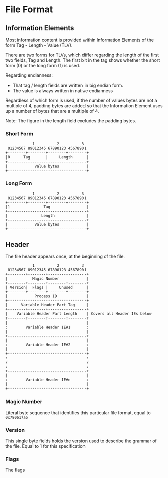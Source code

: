 # File Format

## Information Elements

Most information content is provided within Information Elements of the form Tag - Length - Value (TLV). 

There are two forms for TLVs, which differ regarding the length of the first two fields, Tag and Length. The first bit in the tag shows whether the short form (0) or the long form (1) is used.

Regarding endianness:
* That tag / length fields are written in big endian form.
* The value is always written in native endianness

Regardless of which form is used, if the number of values bytes are not a multiple of 4, padding bytes are added so that the Information Element uses up a number of bytes that are a multiple of 4.

Note: The figure in the length field excludes the padding bytes.

### Short Form

```
            1          2          3 
 01234567 89012345 67890123 45678901
+--------+--------+--------+--------+
|0      Tag       |     Length      |
+-----------------------------------+
|            Value bytes            |
+-----------------------------------+
```

### Long Form

```
            1          2          3 
 01234567 89012345 67890123 45678901
+--------+--------+--------+--------+
|1               Tag                |
+-----------------------------------+
|               Length              |
+-----------------------------------+
|            Value bytes            |
+-----------------------------------+
```

## Header

The file header appears once, at the beginning of the file.

```
            1          2          3 
 01234567 89012345 67890123 45678901
+--------+--------+--------+--------+
|           Magic Number            |
+--------+--------+--------+--------+
| Version|  Flags |     Unused      |
+--------+--------+--------+--------+
|            Process ID             |
+-----------------------------------+
|      Variable Header Part Tag     |
+--------+--------+--------+--------+
|    Variable Header Part Length    | Covers all Header IEs below
+--------+--------+--------+--------+
|                                   |
:        Variable Header IE#1       :
|                                   |
+-----------------------------------+
|                                   |
:        Variable Header IE#2       :
|                                   |
+-----------------------------------+
:                                   :
/                                   /
:                                   :
+-----------------------------------+
|                                   |
:        Variable Header IE#n       :
|                                   |
+-----------------------------------+
```

### Magic Number

Literal byte sequence that identifies this particular file format, equal to `0x780617a5`

### Version

This single byte fields holds the version used to describe the grammar of the file. Equal to 1 for this specification

### Flags

The flags 